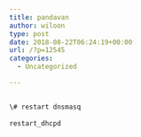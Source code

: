 ```yaml
---
title: pandavan
author: wiloon
type: post
date: 2018-08-22T06:24:19+00:00
url: /?p=12545
categories:
  - Uncategorized

---
```

```bash
  
\# restart dnsmasq
  
restart_dhcpd

```